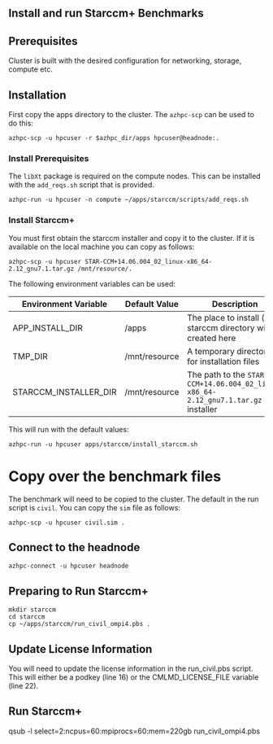## Install and run Starccm+ Benchmarks

## Prerequisites

Cluster is built with the desired configuration for networking, storage, compute etc. 


## Installation

First copy the apps directory to the cluster.  The `azhpc-scp` can be used to do this:

```
azhpc-scp -u hpcuser -r $azhpc_dir/apps hpcuser@headnode:.
```

### Install Prerequisites

The `libXt` package is required on the compute nodes.  This can be installed with the `add_reqs.sh` script that is provided.

```
azhpc-run -u hpcuser -n compute ~/apps/starccm/scripts/add_reqs.sh 
```

### Install Starccm+

You must first obtain the starccm installer and copy it to the cluster.  If it is available on the local machine you can copy as follows:

```
azhpc-scp -u hpcuser STAR-CCM+14.06.004_02_linux-x86_64-2.12_gnu7.1.tar.gz /mnt/resource/.
```

The following environment variables can be used:

| Environment Variable  | Default Value | Description                                                                       |
|-----------------------|---------------|-----------------------------------------------------------------------------------|
| APP_INSTALL_DIR       | /apps         | The place to install (a starccm directory will be created here                    |
| TMP_DIR               | /mnt/resource | A temporary directory for installation files                                      |
| STARCCM_INSTALLER_DIR | /mnt/resource | The path to the `STAR-CCM+14.06.004_02_linux-x86_64-2.12_gnu7.1.tar.gz` installer |

This will run with the default values:

```
azhpc-run -u hpcuser apps/starccm/install_starccm.sh 
```

# Copy over the benchmark files

The benchmark will need to be copied to the cluster.  The default in the run script is `civil`.  You can copy the `sim` file as follows:

```
azhpc-scp -u hpcuser civil.sim .
```

## Connect to the headnode

```
azhpc-connect -u hpcuser headnode
```

## Preparing to Run Starccm+
```
mkdir starccm
cd starccm
cp ~/apps/starccm/run_civil_ompi4.pbs .
```
## Update License Information
You will need to update the license information in the run_civil.pbs script. This will either be a podkey (line 16) or the CMLMD_LICENSE_FILE variable (line 22). 

## Run Starccm+

qsub -l select=2:ncpus=60:mpiprocs=60:mem=220gb run_civil_ompi4.pbs

